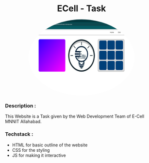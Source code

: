 # <h1 align="center">ECell - Task</h1>
<p align='center'>
<img align='center' alt='TitanMovies' height='250px' width='350px' style="border-radius:100%; " src="ECell/Screenshot 2023-09-17 021100.png" >
</p>

### Description :

This Website is a Task given by the Web Development Team of E-Cell MNNIT Allahabad.

### Techstack : 

<ul>
  <li>HTML for basic outline of the website</li>
  <li>CSS for the styling</li>
  <li>JS for making it interactive</li>
</ul>
